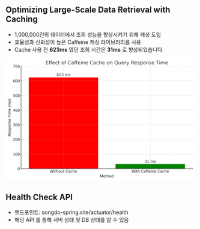 ## Optimizing Large-Scale Data Retrieval with Caching

- 1,000,000건의 데이터에서 조회 성능을 향상시키기 위해 캐싱 도입
- 효율성과 신뢰성이 높은 Caffeine 캐싱 라이브러리를 사용
- Cache 사용 전 **623ms** 였던 조회 시간은 **31ms** 로 향상되었습니다. 
<img src="./image/output.png">

## Health Check API
- 엔드포인트: songdo-spring.site/actuator/health
- 해당 API 를 통해 서버 상태 및 DB 상태를 알 수 있음